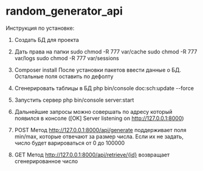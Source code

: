 random_generator_api
====================

Инструкция по установке:

1. Создать БД для проекта

2. Дать права на папки
sudo chmod -R 777 var/cache
sudo chmod -R 777 var/logs
sudo chmod -R 777 var/sessions

3. Composer install
После установки пакетов ввести данные о БД. Остальные поля оставить по дефолту

4. Сгенерировать таблицы в БД
php bin/console doc:sch:update --force

5. Запустить сервер
php bin/console server:start

6. Дальнейшие запросы можно совершать по адресу который появился в консоле 
([OK] Server listening on http://127.0.0.1:8000)

7. POST Метод http://127.0.0.1:8000/api/generate поддерживает поля min/max, которые отвечают за размер числа. Если их не задать, число будет варироваться от 0 до 100000

8. GET Метод http://127.0.0.1:8000/api/retrieve/{id} возвращает сгенерированное число

